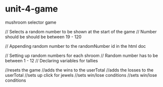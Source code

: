 # unit-4-game

mushroom selector game


// Selects a random number to be shown at the start of the game
    // Number should be should be between 19 - 120

// Appending random number to the randomNumber id in the html doc

// Setting up random numbers for each shroom
    // Random number has to be between 1 - 12
    // Declaring variables for tallies
    
//resets the game
//adds the wins to the userTotal
//adds the losses to the userTotal
//sets up click for jewels
//sets win/lose conditions
//sets win/lose conditions